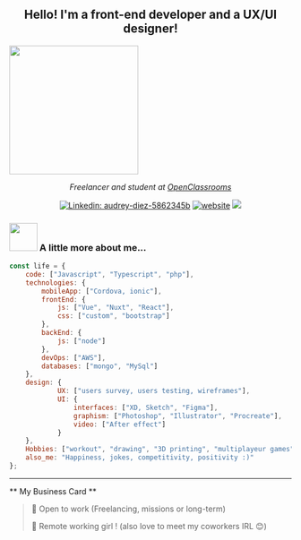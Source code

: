 <h2 align='center'>Hello! I'm a front-end developer and a UX/UI designer!</h2>
<span align='center'> 
<img align='center' src="https://media.giphy.com/media/9S9f1urFr3FxC/giphy.gif" width="230">
</span> 
<p align='center'><em>Freelancer and student at <a href="https://openclassrooms.com/">OpenClassrooms</a> 
</em></p>

<span align='center'> 

[![Linkedin: audrey-diez-5862345b](https://img.shields.io/badge/-AudreyDiez-blue?style=flat-square&logo=Linkedin&logoColor=white&link=https://www.linkedin.com/in/audrey-diez-5862345b/)](https://www.linkedin.com/in/audrey-diez-5862345b//)
[![website](https://img.shields.io/badge/Website-46a2f1.svg?&style=flat-square&logo=Google-Chrome&logoColor=white&link=https://www.audreydiez.com/)](https://www.audreydiez.com/)
![](https://visitor-badge.glitch.me/badge?page_id=audreydiez.audreydiez)

 </span> 

### <img src="https://media.giphy.com/media/HRjhC00AXR3H2/giphy.gif" width="50"> A little more about me...  

```javascript
const life = {   
    code: ["Javascript", "Typescript", "php"],
    technologies: {
        mobileApp: ["Cordova, ionic"],
        frontEnd: {
            js: ["Vue", "Nuxt", "React"],
            css: ["custom", "bootstrap"]
        },
        backEnd: {
            js: ["node"]
        },
        devOps: ["AWS"],
        databases: ["mongo", "MySql"]
    },
    design: {
            UX: ["users survey, users testing, wireframes"],
            UI: {
                interfaces: ["XD, Sketch", "Figma"],
                graphism: ["Photoshop", "Illustrator", "Procreate"],
                video: ["After effect"]
            }            
    },
    Hobbies: ["workout", "drawing", "3D printing", "multiplayeur games"],
    also_me: "Happiness, jokes, competitivity, positivity :)"
};
```

---


** My Business Card ** 

> 💼 Open to work (Freelancing, missions or long-term)
 > 
> 📜 Remote working girl ! (also love to meet my coworkers IRL 😊)
 > 
